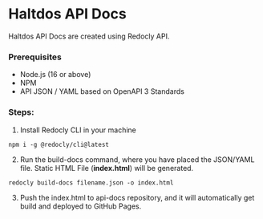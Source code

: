 # Haltdos API Docs

Haltdos API Docs are created using Redocly API. 

### Prerequisites
- Node.js (16 or above)
- NPM
- API JSON / YAML based on OpenAPI 3 Standards


### Steps: 
1. Install Redocly CLI in your machine
```
npm i -g @redocly/cli@latest
```

2. Run the build-docs command, where you have placed the JSON/YAML file. Static HTML File (**index.html**) will be generated.
```
redocly build-docs filename.json -o index.html
```

3. Push the index.html to api-docs repository, and it will automatically get build and deployed to GitHub Pages.

